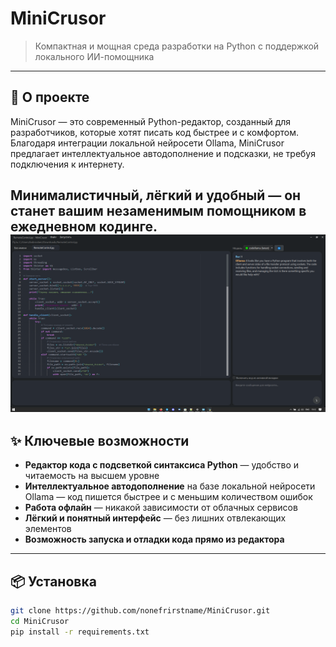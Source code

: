 # MiniCrusor

> Компактная и мощная среда разработки на Python с поддержкой локального ИИ-помощника

---

## 🚀 О проекте

MiniCrusor — это современный Python-редактор, созданный для разработчиков, которые хотят писать код быстрее и с комфортом. Благодаря интеграции локальной нейросети Ollama, MiniCrusor предлагает интеллектуальное автодополнение и подсказки, не требуя подключения к интернету.

Минималистичный, лёгкий и удобный — он станет вашим незаменимым помощником в ежедневном кодинге.
![Минималистичный, лёгкий и удобный — он станет вашим незаменимым помощником в ежедневном кодинге.](docs/1.png)
---

## ✨ Ключевые возможности

- **Редактор кода с подсветкой синтаксиса Python** — удобство и читаемость на высшем уровне  
- **Интеллектуальное автодополнение** на базе локальной нейросети Ollama — код пишется быстрее и с меньшим количеством ошибок  
- **Работа офлайн** — никакой зависимости от облачных сервисов  
- **Лёгкий и понятный интерфейс** — без лишних отвлекающих элементов  
- **Возможность запуска и отладки кода прямо из редактора**

---

## 📦 Установка

```bash
git clone https://github.com/nonefrirstname/MiniCrusor.git
cd MiniCrusor
pip install -r requirements.txt
